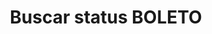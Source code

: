 ---
title: Buscar status BOLETO
api:
  file: readme-hml-corebank.json
  operationId: get_v1-payment-bankslip-idpayment-status
hidden: false
---